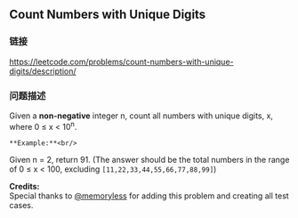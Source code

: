 ## Count Numbers with Unique Digits  
### 链接  
https://leetcode.com/problems/count-numbers-with-unique-digits/description/  
### 问题描述
Given a **non-negative** integer n, count all numbers with unique digits, x, where 0 &le; x &lt; 10<sup>n</sup>.


    **Example:**<br/>
Given n = 2, return 91. (The answer should be the total numbers in the range of 0 &le; x &lt; 100, excluding `[11,22,33,44,55,66,77,88,99]`)


**Credits:**<br />Special thanks to [@memoryless](https://discuss.leetcode.com/user/memoryless) for adding this problem and creating all test cases.
